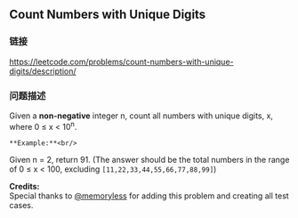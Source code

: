 ## Count Numbers with Unique Digits  
### 链接  
https://leetcode.com/problems/count-numbers-with-unique-digits/description/  
### 问题描述
Given a **non-negative** integer n, count all numbers with unique digits, x, where 0 &le; x &lt; 10<sup>n</sup>.


    **Example:**<br/>
Given n = 2, return 91. (The answer should be the total numbers in the range of 0 &le; x &lt; 100, excluding `[11,22,33,44,55,66,77,88,99]`)


**Credits:**<br />Special thanks to [@memoryless](https://discuss.leetcode.com/user/memoryless) for adding this problem and creating all test cases.
